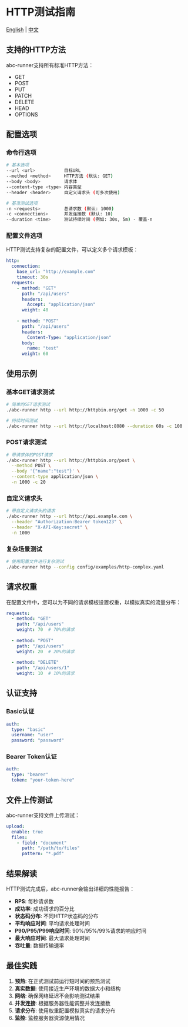 # HTTP测试指南

[English](../en/user-guide/http.md) | [中文](http.md)

## 支持的HTTP方法

abc-runner支持所有标准HTTP方法：

- GET
- POST
- PUT
- PATCH
- DELETE
- HEAD
- OPTIONS

## 配置选项

### 命令行选项

```bash
# 基本选项
--url <url>           目标URL
--method <method>     HTTP方法 (默认: GET)
--body <body>         请求体
--content-type <type> 内容类型
--header <header>     自定义请求头 (可多次使用)

# 基准测试选项
-n <requests>         总请求数 (默认: 1000)
-c <connections>      并发连接数 (默认: 10)
--duration <time>     测试持续时间 (例如: 30s, 5m) - 覆盖-n
```

### 配置文件选项

HTTP测试支持复杂的配置文件，可以定义多个请求模板：

```yaml
http:
  connection:
    base_url: "http://example.com"
    timeout: 30s
  requests:
    - method: "GET"
      path: "/api/users"
      headers:
        Accept: "application/json"
      weight: 40
      
    - method: "POST"
      path: "/api/users"
      headers:
        Content-Type: "application/json"
      body:
        name: "test"
      weight: 60
```

## 使用示例

### 基本GET请求测试

```bash
# 简单的GET请求测试
./abc-runner http --url http://httpbin.org/get -n 1000 -c 50

# 持续时间测试
./abc-runner http --url http://localhost:8080 --duration 60s -c 100
```

### POST请求测试

```bash
# 带请求体的POST请求
./abc-runner http --url http://httpbin.org/post \
  --method POST \
  --body '{"name":"test"}' \
  --content-type application/json \
  -n 1000 -c 20
```

### 自定义请求头

```bash
# 带自定义请求头的请求
./abc-runner http --url http://api.example.com \
  --header "Authorization:Bearer token123" \
  --header "X-API-Key:secret" \
  -n 1000
```

### 复杂场景测试

```bash
# 使用配置文件进行复杂测试
./abc-runner http --config config/examples/http-complex.yaml
```

## 请求权重

在配置文件中，您可以为不同的请求模板设置权重，以模拟真实的流量分布：

```yaml
requests:
  - method: "GET"
    path: "/api/users"
    weight: 70  # 70%的请求
    
  - method: "POST"
    path: "/api/users"
    weight: 20  # 20%的请求
    
  - method: "DELETE"
    path: "/api/users/1"
    weight: 10  # 10%的请求
```

## 认证支持

### Basic认证

```yaml
auth:
  type: "basic"
  username: "user"
  password: "password"
```

### Bearer Token认证

```yaml
auth:
  type: "bearer"
  token: "your-token-here"
```

## 文件上传测试

abc-runner支持文件上传测试：

```yaml
upload:
  enable: true
  files:
    - field: "document"
      path: "/path/to/files"
      pattern: "*.pdf"
```

## 结果解读

HTTP测试完成后，abc-runner会输出详细的性能报告：

- **RPS**: 每秒请求数
- **成功率**: 成功请求的百分比
- **状态码分布**: 不同HTTP状态码的分布
- **平均响应时间**: 平均请求处理时间
- **P90/P95/P99响应时间**: 90%/95%/99%请求的响应时间
- **最大响应时间**: 最大请求处理时间
- **吞吐量**: 数据传输速率

## 最佳实践

1. **预热**: 在正式测试前运行短时间的预热测试
2. **真实数据**: 使用接近生产环境的数据大小和结构
3. **网络**: 确保网络延迟不会影响测试结果
4. **并发连接**: 根据服务器性能调整并发连接数
5. **请求分布**: 使用权重配置模拟真实的请求分布
6. **监控**: 监控服务器资源使用情况